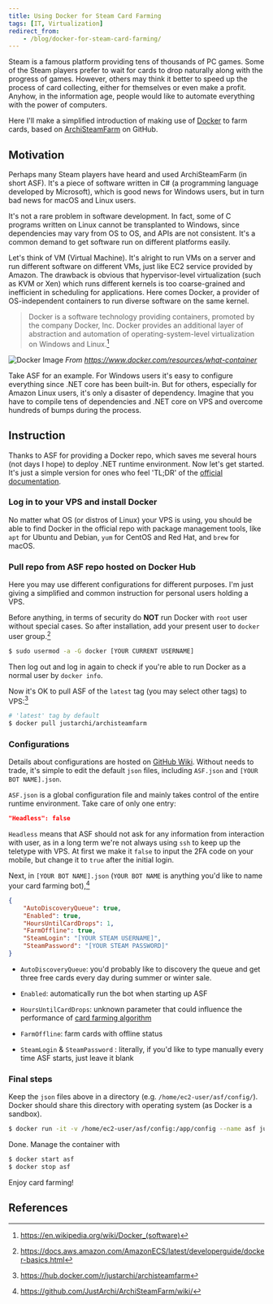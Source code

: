 ```yaml
---
title: Using Docker for Steam Card Farming
tags: [IT, Virtualization]
redirect_from:
    - /blog/docker-for-steam-card-farming/
---
```


Steam is a famous platform providing tens of thousands of PC games. Some of the Steam players prefer to wait for cards to drop naturally along with the progress of games. However, others may think it better to speed up the process of card collecting, either for themselves or even make a profit. Anyhow, in the information age, people would like to automate everything with the power of computers.

Here I'll make a simplified introduction of making use of [Docker](https://www.docker.com/) to farm cards, based on [ArchiSteamFarm](https://github.com/JustArchi/ArchiSteamFarm) on GitHub.

## Motivation

Perhaps many Steam players have heard and used ArchiSteamFarm (in short ASF). It's a piece of software written in C# (a programming language developed by Microsoft), which is good news for Windows users, but in turn bad news for macOS and Linux users.

It's not a rare problem in software development. In fact, some of C programs written on Linux cannot be transplanted to Windows, since dependencies may vary from OS to OS, and APIs are not consistent. It's a common demand to get software run on different platforms easily.

Let's think of VM (Virtual Machine). It's alright to run VMs on a server and run different software on different VMs, just like EC2 service provided by Amazon. The drawback is obvious that hypervisor-level virtualization (such as KVM or Xen) which runs different kernels is too coarse-grained and inefficient in scheduling for applications. Here comes Docker, a provider of OS-independent containers to run diverse software on the same kernel.

> Docker is a software technology providing containers, promoted by the company Docker, Inc. Docker provides an additional layer of abstraction and automation of operating-system-level virtualization on Windows and Linux.[^docker_wiki]

![Docker Image](https://www.docker.com/sites/default/files/d8/2018-11/docker-containerized-and-vm-transparent-bg.png)
_From https://www.docker.com/resources/what-container_

Take ASF for an example. For Windows users it's easy to configure everything since .NET core has been built-in. But for others, especially for Amazon Linux users, it's only a disaster of dependency. Imagine that you have to compile tens of dependencies and .NET core on VPS and overcome hundreds of bumps during the process.

## Instruction

Thanks to ASF for providing a Docker repo, which saves me several hours (not days I hope) to deploy .NET runtime environment. Now let's get started. It's just a simple version for ones who feel 'TL;DR' of the [official documentation]().

### Log in to your VPS and install Docker

No matter what OS (or distros of Linux) your VPS is using, you should be able to find Docker in the official repo with package management tools, like `apt` for Ubuntu and Debian, `yum` for CentOS and Red Hat, and `brew` for macOS.

### Pull repo from ASF repo hosted on Docker Hub

Here you may use different configurations for different purposes. I'm just giving a simplified and common instruction for personal users holding a VPS.

Before anything, in terms of security do **NOT** run Docker with `root` user without special cases. So after installation, add your present user to `docker` user group.[^docker_aws]

```sh
$ sudo usermod -a -G docker [YOUR CURRENT USERNAME]
```

Then log out and log in again to check if you're able to run Docker as a normal user by `docker info`.

Now it's OK to pull ASF of the `latest` tag (you may select other tags) to VPS:[^dh_asf]

```sh
# 'latest' tag by default
$ docker pull justarchi/archisteamfarm
```

### Configurations

Details about configurations are hosted on [GitHub Wiki](https://github.com/JustArchi/ArchiSteamFarm/wiki/Configuration). Without needs to trade, it's simple to edit the default `json` files, including `ASF.json` and `[YOUR BOT NAME].json`.

`ASF.json` is a global configuration file and mainly takes control of the entire runtime environment. Take care of only one entry:

```json
"Headless": false
```

`Headless` means that ASF should not ask for any information from interaction with user, as in a long term we're not always using `ssh` to keep up the teletype with VPS. At first we make it `false` to input the 2FA code on your mobile, but change it to `true` after the initial login.

Next, in `[YOUR BOT NAME].json` (`YOUR BOT NAME` is anything you'd like to name your card farming bot),[^asf_wiki]

```json
{
    "AutoDiscoveryQueue": true,
    "Enabled": true,
    "HoursUntilCardDrops": 1,
    "FarmOffline": true,
    "SteamLogin": "[YOUR STEAM USERNAME]",
    "SteamPassword": "[YOUR STEAM PASSWORD]"
}
```

- `AutoDiscoveryQueue`: you'd probably like to discovery the queue and get three free cards every day during summer or winter sale.

- `Enabled`: automatically run the bot when starting up ASF

- `HoursUntilCardDrops`: unknown parameter that could influence the performance of [card farming algorithm](https://github.com/JustArchi/ArchiSteamFarm/wiki/Performance)

- `FarmOffline`: farm cards with offline status

- `SteamLogin` & `SteamPassword` : literally, if you'd like to type manually every time ASF starts, just leave it blank

### Final steps

Keep the `json` files above in a directory (e.g. `/home/ec2-user/asf/config/`). Docker should share this directory with operating system (as Docker is a sandbox).

```sh
$ docker run -it -v /home/ec2-user/asf/config:/app/config --name asf justarchi/archisteamfarm
```

Done. Manage the container with

```sh
$ docker start asf
$ docker stop asf
```

Enjoy card farming!

## References

[^docker_wiki]: https://en.wikipedia.org/wiki/Docker_(software)
[^asf_wiki]: https://github.com/JustArchi/ArchiSteamFarm/wiki/
[^docker_aws]: https://docs.aws.amazon.com/AmazonECS/latest/developerguide/docker-basics.html
[^dh_asf]: https://hub.docker.com/r/justarchi/archisteamfarm
